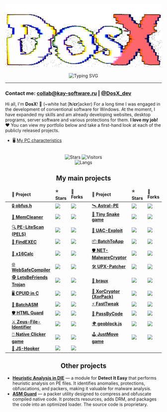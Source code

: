 <!-- ![](https://capsule-render.vercel.app/api?type=waving&color=gradient&height=256&section=header&text=About%20me&fontSize=75&animation=fadeIn&fontAlignY=38&desc=Welcome%20to%20my%20GitHub%20profile!%20Put%20stars,%20fork%20and%20contribute!&descAlignY=51&descAlign=62) -->

<div align="center">
<img src="https://github.com/DosX-dev/DosX-dev/blob/main/animated.gif" alt="">
<br><br>
<img src="https://readme-typing-svg.demolab.com?font=Fira+Code&weight=700&duration=6000&pause=200&color=08C4DF&center=true&multiline=true&repeat=false&random=false&width=435&lines=%23include+%3Cabout.h%3E;%23include+%3Ccoffee.h%3E" alt="Typing SVG" />
</div>

<hr>

### Contact me: collab@kay-software.ru | [@DosX_dev](https://DosX_dev.t.me/)

Hi all, I'm **DosX**! 👋 (~white hat [**h**/**cr**]acker)
For a long time I was engaged in the development of conventional software for Windows. At the moment, I have expanded my skills and am already developing websites, desktop programs, server software and various protections for them. **I love my job! ❤️** You can view my portfolio below and take a first-hand look at each of the publicly released projects.

 * 🖥 [My PC characteristics](my-pc.md)

<br>
<div align="center">
<img alt="Stars" src="https://img.shields.io/github/stars/DosX-dev?label=Stars">
<img alt="Visitors" src="https://visitor-badge.laobi.icu/badge?page_id=DosX-dev">
<br>
<img alt="Langs" src="https://github-readme-stats.vercel.app/api/top-langs/?username=DosX-dev&langs_count=8&theme=react&layout=compact">
<br>

## My main projects

<table>
  <thead>
    <tr>
      <td></td>
      <td><b>📘 Project</b></td>
      <td><b>⭐ Stars</b></td>
      <td><b>🤝 Forks</b></td>
      <td></td>
      <td><b>📘 Project</b></td>
      <td><b>⭐ Stars</b></td>
      <td><b>🤝 Forks</b></td>
    </tr>
  </thead>

  <tr>
    <td></td>
    <td><a href="https://github.com/DosX-dev/obfus.h">🔒 <b>obfus.h</b></a></td>
    <td><img src="https://img.shields.io/github/stars/DosX-dev/obfus.h?style=flat-square&labelColor=3d3d3d&color=ab3300&label=%E2%AD%90"></td>
    <td><img src="https://img.shields.io/github/forks/DosX-dev/obfus.h?style=flat-square&labelColor=3d3d3d&color=0038c4&label=%F0%9F%8C%B1"></td>
    <td></td>
    <td><a href="https://github.com/DosX-dev/Astral-PE">🛰️ <b>Astral-PE</b></a></td>
    <td><img src="https://img.shields.io/github/stars/DosX-dev/Astral-PE?style=flat-square&labelColor=3d3d3d&color=ab3300&label=%E2%AD%90"></td>
    <td><img src="https://img.shields.io/github/forks/DosX-dev/Astral-PE?style=flat-square&labelColor=3d3d3d&color=0038c4&label=%F0%9F%8C%B1"></td>
  </tr>

  <tr>
    <td></td>
    <td><a href="https://github.com/DosX-dev/MemCleaner">🧹 <b>MemCleaner</b></a></td>
    <td><img src="https://img.shields.io/github/stars/DosX-dev/MemCleaner?style=flat-square&labelColor=3d3d3d&color=ab3300&label=%E2%AD%90"></td>
    <td><img src="https://img.shields.io/github/forks/DosX-dev/MemCleaner?style=flat-square&labelColor=3d3d3d&color=0038c4&label=%F0%9F%8C%B1"></td>
    <td></td>
    <td><a href="https://github.com/DosX-dev/TinySnake-game">🐍 <b>Tiny Snake game</b></a></td>
    <td><img src="https://img.shields.io/github/stars/DosX-dev/TinySnake-game?style=flat-square&labelColor=3d3d3d&color=ab3300&label=%E2%AD%90"></td>
    <td><img src="https://img.shields.io/github/forks/DosX-dev/TinySnake-game?style=flat-square&labelColor=3d3d3d&color=0038c4&label=%F0%9F%8C%B1"></td>
  </tr>

  <tr>
    <td></td>
    <td><a href="https://github.com/DosX-dev/PE-LiteScan">🔍 <b>PE-LiteScan (PELS)</b></a></td>
    <td><img src="https://img.shields.io/github/stars/DosX-dev/PE-LiteScan?style=flat-square&labelColor=3d3d3d&color=ab3300&label=%E2%AD%90"></td>
    <td><img src="https://img.shields.io/github/forks/DosX-dev/PE-LiteScan?style=flat-square&labelColor=3d3d3d&color=0038c4&label=%F0%9F%8C%B1"></td>
    <td></td>
    <td><a href="https://github.com/DosX-dev/UAC-Exploit">🚨 <b>UAC-Exploit</b></a></td>
    <td><img src="https://img.shields.io/github/stars/DosX-dev/UAC-Exploit?style=flat-square&labelColor=3d3d3d&color=ab3300&label=%E2%AD%90"></td>
    <td><img src="https://img.shields.io/github/forks/DosX-dev/UAC-Exploit?style=flat-square&labelColor=3d3d3d&color=0038c4&label=%F0%9F%8C%B1"></td>
  </tr>

  <tr>
    <td></td>
    <td><a href="https://github.com/DosX-dev/FindEXEC">🔎 <b>FindEXEC</b></a></td>
    <td><img src="https://img.shields.io/github/stars/DosX-dev/FindEXEC?style=flat-square&labelColor=3d3d3d&color=ab3300&label=%E2%AD%90"></td>
    <td><img src="https://img.shields.io/github/forks/DosX-dev/FindEXEC?style=flat-square&labelColor=3d3d3d&color=0038c4&label=%F0%9F%8C%B1"></td>
    <td></td>
    <td><a href="https://github.com/DosX-dev/BatchToApp">📦 <b>BatchToApp</b></a></td>
    <td><img src="https://img.shields.io/github/stars/DosX-dev/BatchToApp?style=flat-square&labelColor=3d3d3d&color=ab3300&label=%E2%AD%90"></td>
    <td><img src="https://img.shields.io/github/forks/DosX-dev/BatchToApp?style=flat-square&labelColor=3d3d3d&color=0038c4&label=%F0%9F%8C%B1"></td>
  </tr>

  <tr>
    <td></td>
    <td><a href="https://github.com/DosX-dev/x16Calc">🧮 <b>x16Calc</b></a></td>
    <td><img src="https://img.shields.io/github/stars/DosX-dev/x16Calc?style=flat-square&labelColor=3d3d3d&color=ab3300&label=%E2%AD%90"></td>
    <td><img src="https://img.shields.io/github/forks/DosX-dev/x16Calc?style=flat-square&labelColor=3d3d3d&color=0038c4&label=%F0%9F%8C%B1"></td>
    <td></td>
    <td><a href="https://github.com/DosX-dev/NET-MalwareCryptor">🛡️ <b>NET-MalwareCryptor</b></a></td>
    <td><img src="https://img.shields.io/github/stars/DosX-dev/NET-MalwareCryptor?style=flat-square&labelColor=3d3d3d&color=ab3300&label=%E2%AD%90"></td>
    <td><img src="https://img.shields.io/github/forks/DosX-dev/NET-MalwareCryptor?style=flat-square&labelColor=3d3d3d&color=0038c4&label=%F0%9F%8C%B1"></td>
  </tr>

  <tr>
    <td></td>
    <td><a href="https://github.com/DosX-dev/WebSafeCompiler">🌐 <b>WebSafeCompiler</b></a></td>
    <td><img src="https://img.shields.io/github/stars/DosX-dev/WebSafeCompiler?style=flat-square&labelColor=3d3d3d&color=ab3300&label=%E2%AD%90"></td>
    <td><img src="https://img.shields.io/github/forks/DosX-dev/WebSafeCompiler?style=flat-square&labelColor=3d3d3d&color=0038c4&label=%F0%9F%8C%B1"></td>
    <td></td>
    <td><a href="https://github.com/DosX-dev/UPX-Patcher">🛠️ <b>UPX-Patcher</b></a></td>
    <td><img src="https://img.shields.io/github/stars/DosX-dev/UPX-Patcher?style=flat-square&labelColor=3d3d3d&color=ab3300&label=%E2%AD%90"></td>
    <td><img src="https://img.shields.io/github/forks/DosX-dev/UPX-Patcher?style=flat-square&labelColor=3d3d3d&color=0038c4&label=%F0%9F%8C%B1"></td>
  </tr>

  <tr>
    <td></td>
    <td><a href="https://github.com/DosX-dev/LetsBeFriends-Trojan">🕵️ <b>LetsBeFriends Trojan</b></a></td>
    <td><img src="https://img.shields.io/github/stars/DosX-dev/LetsBeFriends-Trojan?style=flat-square&labelColor=3d3d3d&color=ab3300&label=%E2%AD%90"></td>
    <td><img src="https://img.shields.io/github/forks/DosX-dev/LetsBeFriends-Trojan?style=flat-square&labelColor=3d3d3d&color=0038c4&label=%F0%9F%8C%B1"></td>
    <td></td>
    <td><a href="https://github.com/DosX-dev/braux">🧠 <b>braux</b></a></td>
    <td><img src="https://img.shields.io/github/stars/DosX-dev/braux?style=flat-square&labelColor=3d3d3d&color=ab3300&label=%E2%AD%90"></td>
    <td><img src="https://img.shields.io/github/forks/DosX-dev/braux?style=flat-square&labelColor=3d3d3d&color=0038c4&label=%F0%9F%8C%B1"></td>
  </tr>

  <tr>
    <td></td>
    <td><a href="https://github.com/DosX-dev/cpuid-in-C">🖥️ <b>CPUID in C</b></a></td>
    <td><img src="https://img.shields.io/github/stars/DosX-dev/cpuid-in-C?style=flat-square&labelColor=3d3d3d&color=ab3300&label=%E2%AD%90"></td>
    <td><img src="https://img.shields.io/github/forks/DosX-dev/cpuid-in-C?style=flat-square&labelColor=3d3d3d&color=0038c4&label=%F0%9F%8C%B1"></td>
    <td></td>
    <td><a href="https://github.com/DosX-dev/DotNET_XorCryptor">🔐 <b>XorCryptor (XorPack)</b></a></td>
    <td><img src="https://img.shields.io/github/stars/DosX-dev/DotNET_XorCryptor?style=flat-square&labelColor=3d3d3d&color=ab3300&label=%E2%AD%90"></td>
    <td><img src="https://img.shields.io/github/forks/DosX-dev/DotNET_XorCryptor?style=flat-square&labelColor=3d3d3d&color=0038c4&label=%F0%9F%8C%B1"></td>
  </tr>

  <tr>
    <td></td>
    <td><a href="https://github.com/DosX-dev/BatchASM">📝 <b>BatchASM</b></a></td>
    <td><img src="https://img.shields.io/github/stars/DosX-dev/BatchASM?style=flat-square&labelColor=3d3d3d&color=ab3300&label=%E2%AD%90"></td>
    <td><img src="https://img.shields.io/github/forks/DosX-dev/BatchASM?style=flat-square&labelColor=3d3d3d&color=0038c4&label=%F0%9F%8C%B1"></td>
    <td></td>
    <td><a href="https://github.com/DosX-dev/FastTweak">⚡ <b>FastTweak</b></a></td>
    <td><img src="https://img.shields.io/github/stars/DosX-dev/FastTweak?style=flat-square&labelColor=3d3d3d&color=ab3300&label=%E2%AD%90"></td>
    <td><img src="https://img.shields.io/github/forks/DosX-dev/FastTweak?style=flat-square&labelColor=3d3d3d&color=0038c4&label=%F0%9F%8C%B1"></td>
  </tr>

  <tr>
    <td></td>
    <td><a href="https://github.com/DosX-dev/HTML-Guard">🛡️ <b>HTML Guard</b></a></td>
    <td><img src="https://img.shields.io/github/stars/DosX-dev/HTML-Guard?style=flat-square&labelColor=3d3d3d&color=ab3300&label=%E2%AD%90"></td>
    <td><img src="https://img.shields.io/github/forks/DosX-dev/HTML-Guard?style=flat-square&labelColor=3d3d3d&color=0038c4&label=%F0%9F%8C%B1"></td>
    <td></td>
    <td><a href="https://github.com/DosX-dev/PassByCode">🔑 <b>PassByCode</b></a></td>
    <td><img src="https://img.shields.io/github/stars/DosX-dev/PassByCode?style=flat-square&labelColor=3d3d3d&color=ab3300&label=%E2%AD%90"></td>
    <td><img src="https://img.shields.io/github/forks/DosX-dev/PassByCode?style=flat-square&labelColor=3d3d3d&color=0038c4&label=%F0%9F%8C%B1"></td>
  </tr>

  <tr>
    <td></td>
    <td><a href="https://github.com/DosX-dev/Zeus-File-Identifier">⚔️ <b>Zeus-File-Identifier</b></a></td>
    <td><img src="https://img.shields.io/github/stars/DosX-dev/Zeus-File-Identifier?style=flat-square&labelColor=3d3d3d&color=ab3300&label=%E2%AD%90"></td>
    <td><img src="https://img.shields.io/github/forks/DosX-dev/Zeus-File-Identifier?style=flat-square&labelColor=3d3d3d&color=0038c4&label=%F0%9F%8C%B1"></td>
    <td></td>
    <td><a href="https://github.com/DosX-dev/geoblock.js">🌍 <b>geoblock.js</b></a></td>
    <td><img src="https://img.shields.io/github/stars/DosX-dev/geoblock.js?style=flat-square&labelColor=3d3d3d&color=ab3300&label=%E2%AD%90"></td>
    <td><img src="https://img.shields.io/github/forks/DosX-dev/geoblock.js?style=flat-square&labelColor=3d3d3d&color=0038c4&label=%F0%9F%8C%B1"></td>
  </tr>

  <tr>
    <td></td>
    <td><a href="https://github.com/DosX-dev/NativeClicker-game">🖱️ <b>Native Clicker game</b></a></td>
    <td><img src="https://img.shields.io/github/stars/DosX-dev/NativeClicker-game?style=flat-square&labelColor=3d3d3d&color=ab3300&label=%E2%AD%90"></td>
    <td><img src="https://img.shields.io/github/forks/DosX-dev/NativeClicker-game?style=flat-square&labelColor=3d3d3d&color=0038c4&label=%F0%9F%8C%B1"></td>
    <td></td>
    <td><a href="https://github.com/DosX-dev/JustMove-game">🕹️ <b>JustMove game</b></a></td>
    <td><img src="https://img.shields.io/github/stars/DosX-dev/JustMove-game?style=flat-square&labelColor=3d3d3d&color=ab3300&label=%E2%AD%90"></td>
    <td><img src="https://img.shields.io/github/forks/DosX-dev/JustMove-game?style=flat-square&labelColor=3d3d3d&color=0038c4&label=%F0%9F%8C%B1"></td>
  </tr>

  <tr>
    <td></td>
    <td><a href="https://github.com/DosX-dev/js-hooker">🔨 <b>JS-Hooker</b></a></td>
    <td><img src="https://img.shields.io/github/stars/DosX-dev/js-hooker?style=flat-square&labelColor=3d3d3d&color=ab3300&label=%E2%AD%90"></td>
    <td><img src="https://img.shields.io/github/forks/DosX-dev/js-hooker?style=flat-square&labelColor=3d3d3d&color=0038c4&label=%F0%9F%8C%B1"></td>
  </tr>
</table>



## Other projects

</div>

* [**Heuristic Analysis in DIE**](https://github.com/horsicq/Detect-It-Easy/blob/master/db/PE/__GenericHeuristicAnalysis_By_DosX.7.sg) — a module for **Detect It Easy** that performs heuristic analysis on PE files. It identifies anomalies, protections, obfuscations, and packers, making it valuable for malware analysis.
* [**ASM Guard**](https://github.com/DosX-dev/ASM-Guard) — a packer utility designed to compress and obfuscate compiled native code. It protects resources, adds DRM, and packages the code into an optimized loader. The source code is proprietary.
